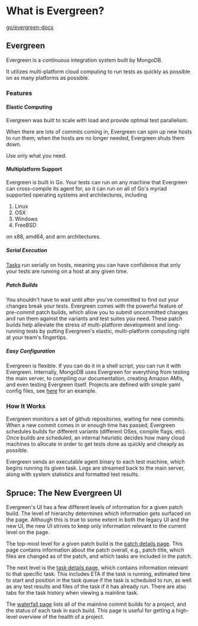 # What is Evergreen?

[go/evergreen-docs](http://go/evergreen-docs)

## Evergreen

Evergreen is a continuous integration system built by MongoDB.

It utilizes multi-platform cloud computing to run tests as quickly as possible on as many platforms as possible.

### Features

#### Elastic Computing

Evergreen was built to scale with load and provide optimal test parallelism.

When there are lots of commits coming in, Evergreen can spin up new hosts to run them; when the hosts are no longer needed, Evergreen shuts them down.

Use only what you need.

#### Multiplatform Support

Evergreen is built in Go.
Your tests can run on any machine that Evergreen can cross-compile its agent for, so it can run on all of Go's myriad supported operating systems and architectures, including

1. Linux
2. OSX
3. Windows
4. FreeBSD

on x86, amd64, and arm architectures.

##### Serial Execution

[Tasks](Project-Configuration/Project-Configuration-Files#tasks) run serially on hosts, meaning you can have confidence that only your tests are running on a host at any given time.

##### Patch Builds

You shouldn't have to wait until after you've committed to find out your changes break your tests.
Evergreen comes with the powerful feature of pre-commit patch builds, which allow you to submit uncommitted changes and run them against the variants and test suites you need.
These patch builds help alleviate the stress of multi-platform development and long-running tests by putting Evergreen's elastic, multi-platform computing right at your team's fingertips.

##### Easy Configuration

Evergreen is flexible.
If you can do it in a shell script, you can run it with Evergreen.
Internally, MongoDB uses Evergreen for everything from testing the main server, to compiling our documentation, creating Amazon AMIs, and even testing Evergreen itself.
Projects are defined with simple yaml config files, see [here](https://github.com/evergreen-ci/sample/blob/master/evergreen.yml) for an example.

### How It Works

Evergreen monitors a set of github repositories, waiting for new commits.
When a new commit comes in or enough time has passed, Evergreen schedules builds for different variants (different OSes, compile flags, etc).
Once builds are scheduled, an internal heuristic decides how many cloud machines to allocate in order to get tests done as quickly and cheaply as possible.

Evergreen sends an executable agent binary to each test machine, which begins running its given task.
Logs are streamed back to the main server, along with system statistics and formatted test results.

## Spruce: The New Evergreen UI

Evergreen's UI has a few different levels of information for a given patch build. The level of hierarchy determines which information gets surfaced on the page. Although this is true to some extent in both the legacy UI and the new UI, the new UI strives to keep only information relevant to the current level on the page.

The top-most level for a given patch build is the [patch details page](https://spruce.mongodb.com/version/6843046566661b0007c7c209/tasks). This page contains information about the patch overall, e.g., patch title, which files are changed as of the patch, and which tasks are included in the patch.

The next level is the [task details page](https://spruce.mongodb.com/task/evergreen_race_detector_test_agent_internal_taskoutput_d03d37ed2d43602506e276059634c580f3d5e46e_25_06_06_13_31_24/tests?execution=0), which contains information relevant to that specific task. This includes ETA if the task is running, estimated time to start and position in the task queue if the task is scheduled to run, as well as any test results and files of the task if it has already run. There are also tabs for the task history when viewing a mainline task.

The [waterfall page](https://spruce.mongodb.com/project/evergreen/waterfall) lists all of the mainline commit builds for a project, and the status of each task in each build. This page is useful for getting a high-level overview of the health of a project.
